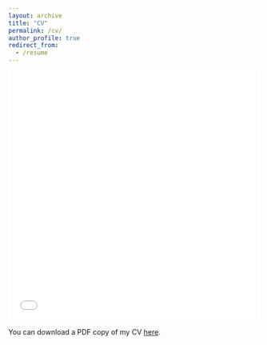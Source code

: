```yaml
---
layout: archive
title: "CV"
permalink: /cv/
author_profile: true
redirect_from:
  - /resume
---
```


<iframe src="/images/HakiimJ_CV.pdf" width="100%" height="500" frameborder="no" border="0" marginwidth="0" marginheight="0"></iframe> 

You can download a PDF copy of my CV [here](/images/HakiimJ_CV.pdf).
